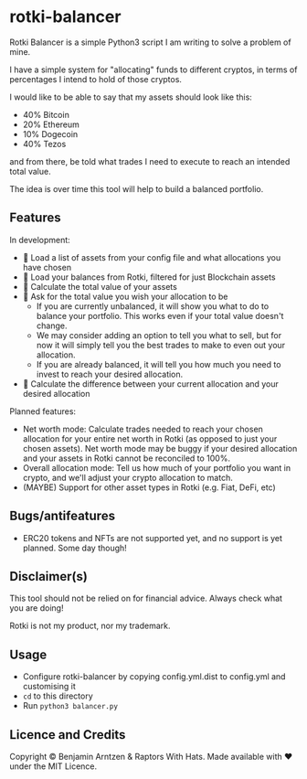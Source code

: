 # rotki-balancer
Rotki Balancer is a simple Python3 script I am writing to solve a problem of mine.

I have a simple system for "allocating" funds to different cryptos, in terms of percentages I intend to hold of those cryptos.

I would like to be able to say that my assets should look like this:
* 40% Bitcoin
* 20% Ethereum
* 10% Dogecoin
* 40% Tezos

and from there, be told what trades I need to execute to reach an intended total value.

The idea is over time this tool will help to build a balanced portfolio.

## Features
In development:
* 🚧 Load a list of assets from your config file and what allocations you have chosen
* 🚧 Load your balances from Rotki, filtered for just Blockchain assets
* 🚧 Calculate the total value of your assets
* 🚧 Ask for the total value you wish your allocation to be
    * If you are currently unbalanced, it will show you what to do to balance your portfolio. This works even if your total value doesn't change.
    * We may consider adding an option to tell you what to sell, but for now it will simply tell you the best trades to make to even out your allocation.
    * If you are already balanced, it will tell you how much you need to invest to reach your desired allocation.
* 🚧 Calculate the difference between your current allocation and your desired allocation

Planned features:
* Net worth mode: Calculate trades needed to reach your chosen allocation for your entire net worth in Rotki (as opposed to just your chosen assets). Net worth mode may be buggy if your desired allocation and your assets in Rotki cannot be reconciled to 100%.
* Overall allocation mode: Tell us how much of your portfolio you want in crypto, and we'll adjust your crypto allocation to match.
* (MAYBE) Support for other asset types in Rotki (e.g. Fiat, DeFi, etc)

## Bugs/antifeatures
* ERC20 tokens and NFTs are not supported yet, and no support is yet planned. Some day though!

## Disclaimer(s)
This tool should not be relied on for financial advice. Always check what you are doing!

Rotki is not my product, nor my trademark.

## Usage
* Configure rotki-balancer by copying config.yml.dist to config.yml and customising it
* `cd` to this directory
* Run `python3 balancer.py`

## Licence and Credits
Copyright © Benjamin Arntzen & Raptors With Hats.
Made available with ❤️ under the MIT Licence.